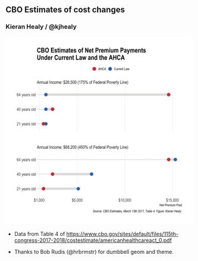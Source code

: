 ## CBO Estimates of cost changes

### Kieran Healy / @kjhealy


![CBO Estimates](figures/cbo-tab4.png)

- Data from Table 4 of https://www.cbo.gov/sites/default/files/115th-congress-2017-2018/costestimate/americanhealthcareact_0.pdf

- Thanks to Bob Rudis (@hrbrmstr) for dumbbell geom and theme.

